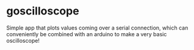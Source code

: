 goscilloscope
=============

Simple app that plots values coming over a serial connection, which can conveniently be combined with an arduino to make a very basic oscilloscope!
